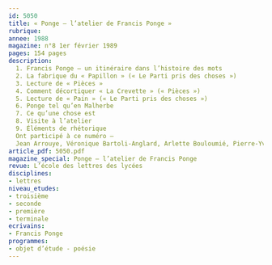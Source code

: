 ```yaml
---
id: 5050
title: « Ponge – l’atelier de Francis Ponge »
rubrique: 
annee: 1988
magazine: n°8 1er février 1989
pages: 154 pages
description: 
  1. Francis Ponge – un itinéraire dans l’histoire des mots
  2. La fabrique du « Papillon » (« Le Parti pris des choses »)
  3. Lecture de « Pièces »
  4. Comment décortiquer « La Crevette » (« Pièces »)
  5. Lecture de « Pain » (« Le Parti pris des choses »)
  6. Ponge tel qu’en Malherbe
  7. Ce qu’une chose est
  8. Visite à l’atelier
  9. Éléments de rhétorique
  Ont participé à ce numéro – 
  Jean Arrouye, Véronique Bartoli-Anglard, Arlette Bouloumié, Pierre-Yves Bourdil, Gérard Farasse, Myriam Jacquemier, Guy Lavorel, Yves Stalloni et Dominique Viart
article_pdf: 5050.pdf
magazine_special: Ponge – l’atelier de Francis Ponge
revue: L’école des lettres des lycées
disciplines:
- lettres
niveau_etudes:
- troisième
- seconde
- première
- terminale
ecrivains:
- Francis Ponge
programmes:
- objet d’étude - poésie
---
```

